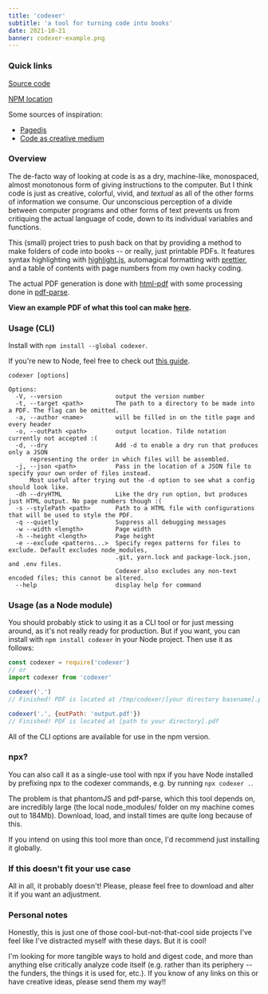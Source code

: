 ```yaml
---
title: 'codexer'
subtitle: 'a tool for turning code into books'
date: 2021-10-21
banner: codexer-example.png
---
```


### Quick links

[Source code](https://github.com/18kimn/codexer)

[NPM location](https://www.npmjs.com/package/codexer)

Some sources of inspiration:

- [Pagedjs](https://www.pagedjs.org/)
- [Code as creative medium](https://mitpress.mit.edu/books/code-creative-medium)

### Overview

The de-facto way of looking at code is as a dry, machine-like,
monospaced, almost monotonous form of giving instructions to
the computer. But I think code is just as creative, colorful,
vivid, and _textual_ as all of the other forms of information
we consume. Our unconscious perception of a divide between
computer programs and other forms of text prevents us from
critiquing the actual language of code, down to its individual
variables and functions.

This (small) project tries to push back on that by providing a
method to make folders of code into books -- or really, just
printable PDFs. It features syntax highlighting with
[highlight.js](https://highlightjs.org/), automagical
formatting with [prettier](https://prettier.io/), and a table
of contents with page numbers from my own hacky coding.

The actual PDF generation is done with
[html-pdf](https://github.com/marcbachmann/node-html-pdf/issues)
with some processing done in
[pdf-parse](https://www.npmjs.com/package/pdf-parse).

**View an example PDF of what this tool can make
[here](https://nathankim.name/files/codexer.pdf).**

### Usage (CLI)

Install with `npm install --global codexer`.

If you're new to Node, feel free to check out
[this guide](https://heynode.com/tutorial/install-nodejs-locally-nvm/).

```
codexer [options]

Options:
  -V, --version               output the version number
  -t, --target <path>         The path to a directory to be made into a PDF. The flag can be omitted.
  -a, --author <name>         will be filled in on the title page and every header
  -o, --outPath <path>        output location. Tilde notation currently not accepted :(
  -d, --dry                   Add -d to enable a dry run that produces only a JSON
      representing the order in which files will be assembled.
  -j, --json <path>           Pass in the location of a JSON file to specify your own order of files instead.
      Most useful after trying out the -d option to see what a config should look like.
  -dh --dryHTML               Like the dry run option, but produces just HTML output. No page numbers though :(
  -s --stylePath <path>       Path to a HTML file with configurations that will be used to style the PDF.
  -q --quietly                Suppress all debugging messages
  -w --width <length>         Page width
  -h --height <length>        Page height
  -e --exclude <patterns...>  Specify regex patterns for files to exclude. Default excludes node_modules,
                              .git, yarn.lock and package-lock.json, and .env files.
                              Codexer also excludes any non-text encoded files; this cannot be altered.
  --help                      display help for command
```

### Usage (as a Node module)

You should probably stick to using it as a CLI tool or for just
messing around, as it's not really ready for production. But if
you want, you can install with `npm install codexer` in your
Node project. Then use it as follows:

```js
const codexer = require('codexer')
// or
import codexer from 'codexer'

codexer('.')
// Finished! PDF is located at /tmp/codexer/[your directory basename].pdf

codexer('.', {outPath: 'output.pdf'})
// Finished! PDF is located at [path to your directory].pdf
```

All of the CLI options are available for use in the npm
version.

### npx?

You can also call it as a single-use tool with npx if you have
Node installed by prefixing npx to the codexer commands, e.g.
by running `npx codexer .`.

The problem is that phantomJS and pdf-parse, which this tool
depends on, are incredibly large (the local node_modules/
folder on my machine comes out to 184Mb). Download, load, and
install times are quite long because of this.

If you intend on using this tool more than once, I'd recommend
just installing it globally.

### If this doesn't fit your use case

All in all, it probably doesn't! Please, please feel free to
download and alter it if you want an adjustment.

### Personal notes

Honestly, this is just one of those cool-but-not-that-cool side
projects I've feel like I've distracted myself with these days.
But it is cool!

I'm looking for more tangible ways to hold and digest code, and
more than anything else critically analyze code itself (e.g.
rather than its periphery -- the funders, the things it is used
for, etc.). If you know of any links on this or have creative
ideas, please send them my way!!
